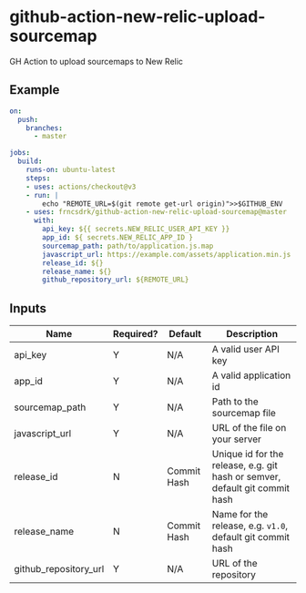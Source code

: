 # github-action-new-relic-upload-sourcemap

GH Action to upload sourcemaps to New Relic

## Example

```yaml
on:
  push:
    branches:
      - master

jobs:
  build:
    runs-on: ubuntu-latest
    steps:
    - uses: actions/checkout@v3
    - run: |
        echo "REMOTE_URL=$(git remote get-url origin)">>$GITHUB_ENV
    - uses: frncsdrk/github-action-new-relic-upload-sourcemap@master
      with:
        api_key: ${{ secrets.NEW_RELIC_USER_API_KEY }}
        app_id: ${ secrets.NEW_RELIC_APP_ID }
        sourcemap_path: path/to/application.js.map
        javascript_url: https://example.com/assets/application.min.js
        release_id: ${}
        release_name: ${}
        github_repository_url: ${REMOTE_URL}
```

## Inputs

Name | Required? | Default | Description
---|---|---|---
api_key | Y | N/A | A valid user API key
app_id | Y | N/A | A valid application id
sourcemap_path | Y | N/A | Path to the sourcemap file
javascript_url | Y | N/A | URL of the file on your server
release_id | N | Commit Hash | Unique id for the release, e.g. git hash or semver, default git commit hash
release_name | N | Commit Hash | Name for the release, e.g. `v1.0`, default git commit hash
github_repository_url | Y | N/A | URL of the repository

